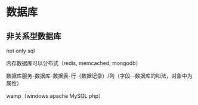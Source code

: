 # 数据库

## 非关系型数据库

not only sql

内存数据库可以分布式（redis, memcached, mongodb）

数据库服务-数据库-数据表-行（数据记录）/列（字段--数据库的叫法，对象中为属性）

wamp（windows apache MySQL php）
